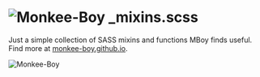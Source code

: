 ![Monkee-Boy](https://dujrsrsgsd3nh.cloudfront.net/img/emoticons/113009/mboy-1403300528.jpg) _mixins.scss
===========

Just a simple collection of SASS mixins and functions MBoy finds useful. Find more at [monkee-boy.github.io](https://monkee-boy.github.io).


![Monkee-Boy](http://www.monkee-boy.com/img/logo-withtag-vertical-dark.jpg)
